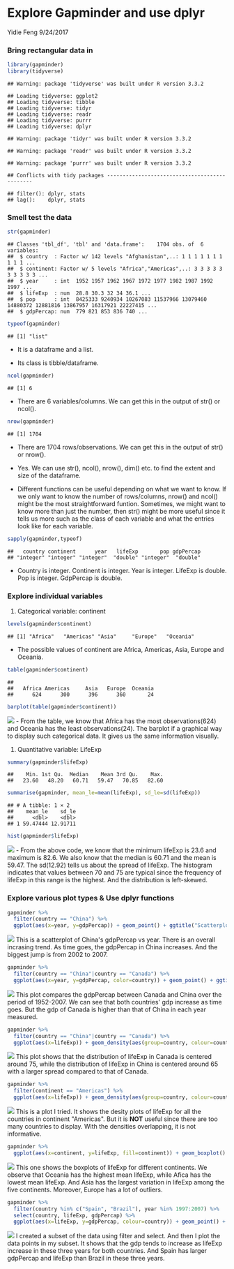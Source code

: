 Explore Gapminder and use dplyr
================
Yidie Feng
9/24/2017

### Bring rectangular data in

``` r
library(gapminder)
library(tidyverse)
```

    ## Warning: package 'tidyverse' was built under R version 3.3.2

    ## Loading tidyverse: ggplot2
    ## Loading tidyverse: tibble
    ## Loading tidyverse: tidyr
    ## Loading tidyverse: readr
    ## Loading tidyverse: purrr
    ## Loading tidyverse: dplyr

    ## Warning: package 'tidyr' was built under R version 3.3.2

    ## Warning: package 'readr' was built under R version 3.3.2

    ## Warning: package 'purrr' was built under R version 3.3.2

    ## Conflicts with tidy packages ----------------------------------------------

    ## filter(): dplyr, stats
    ## lag():    dplyr, stats

### Smell test the data

``` r
str(gapminder)
```

    ## Classes 'tbl_df', 'tbl' and 'data.frame':    1704 obs. of  6 variables:
    ##  $ country  : Factor w/ 142 levels "Afghanistan",..: 1 1 1 1 1 1 1 1 1 1 ...
    ##  $ continent: Factor w/ 5 levels "Africa","Americas",..: 3 3 3 3 3 3 3 3 3 3 ...
    ##  $ year     : int  1952 1957 1962 1967 1972 1977 1982 1987 1992 1997 ...
    ##  $ lifeExp  : num  28.8 30.3 32 34 36.1 ...
    ##  $ pop      : int  8425333 9240934 10267083 11537966 13079460 14880372 12881816 13867957 16317921 22227415 ...
    ##  $ gdpPercap: num  779 821 853 836 740 ...

``` r
typeof(gapminder)
```

    ## [1] "list"

-   It is a dataframe and a list.

-   Its class is tibble/dataframe.

``` r
ncol(gapminder)
```

    ## [1] 6

-   There are 6 variables/columns. We can get this in the output of str() or ncol().

``` r
nrow(gapminder)
```

    ## [1] 1704

-   There are 1704 rows/observations. We can get this in the output of str() or nrow().

-   Yes. We can use str(), ncol(), nrow(), dim() etc. to find the extent and size of the dataframe.

-   Different functions can be useful depending on what we want to know. If we only want to know the number of rows/columns, nrow() and ncol() might be the most straightforward funtion. Sometimes, we might want to know more than just the number, then str() might be more useful since it tells us more such as the class of each variable and what the entries look like for each variable.

``` r
sapply(gapminder,typeof)
```

    ##   country continent      year   lifeExp       pop gdpPercap 
    ## "integer" "integer" "integer"  "double" "integer"  "double"

-   Country is integer. Continent is integer. Year is integer. LifeExp is double. Pop is integer. GdpPercap is double.

### Explore individual variables

1.  Categorical variable: continent

``` r
levels(gapminder$continent)
```

    ## [1] "Africa"   "Americas" "Asia"     "Europe"   "Oceania"

-   The possible values of continent are Africa, Americas, Asia, Europe and Oceania.

``` r
table(gapminder$continent)
```

    ## 
    ##   Africa Americas     Asia   Europe  Oceania 
    ##      624      300      396      360       24

``` r
barplot(table(gapminder$continent))
```

![](Explore_gapminder_and_use_dplyr_files/figure-markdown_github/unnamed-chunk-7-1.png) - From the table, we know that Africa has the most observations(624) and Oceania has the least observations(24). The barplot if a graphical way to display such categorical data. It gives us the same information visually.

1.  Quantitative variable: LifeExp

``` r
summary(gapminder$lifeExp)
```

    ##    Min. 1st Qu.  Median    Mean 3rd Qu.    Max. 
    ##   23.60   48.20   60.71   59.47   70.85   82.60

``` r
summarise(gapminder, mean_le=mean(lifeExp), sd_le=sd(lifeExp))
```

    ## # A tibble: 1 × 2
    ##    mean_le    sd_le
    ##      <dbl>    <dbl>
    ## 1 59.47444 12.91711

``` r
hist(gapminder$lifeExp)
```

![](Explore_gapminder_and_use_dplyr_files/figure-markdown_github/unnamed-chunk-8-1.png) - From the above code, we know that the minimum lifeExp is 23.6 and maximum is 82.6. We also know that the median is 60.71 and the mean is 59.47. The sd(12.92) tells us about the spread of lifeExp. The histogram indicates that values between 70 and 75 are typical since the frequency of lifeExp in this range is the highest. And the distribution is left-skewed.

### Explore various plot types & Use dplyr functions

``` r
gapminder %>%
  filter(country == "China") %>%
  ggplot(aes(x=year, y=gdpPercap)) + geom_point() + ggtitle("Scatterplot of GDP in China from 1952 to 2007") + xlab("Year") + ylab("GDP per capita")
```

![](Explore_gapminder_and_use_dplyr_files/figure-markdown_github/unnamed-chunk-9-1.png) This is a scatterplot of China's gdpPercap vs year. There is an overall incrasing trend. As time goes, the gdpPercap in China increases. And the biggest jump is from 2002 to 2007.

``` r
gapminder %>%
  filter(country == "China"|country == "Canada") %>%
  ggplot(aes(x=year, y=gdpPercap, color=country)) + geom_point() + ggtitle("Scatterplot of GDP in China vs Canada from 1952 to 2007") + xlab("Year") + ylab("GDP per capita")
```

![](Explore_gapminder_and_use_dplyr_files/figure-markdown_github/unnamed-chunk-10-1.png) This plot compares the gdpPercap between Canada and China over the period of 1952-2007. We can see that both countries' gdp increase as time goes. But the gdp of Canada is higher than that of China in each year measured.

``` r
gapminder %>%
  filter(country == "China"|country == "Canada") %>%
  ggplot(aes(x=lifeExp)) + geom_density(aes(group=country, colour=country, fill=country), alpha=0.3) + ggtitle("Density Plots of LifeExp in China vs Canada")
```

![](Explore_gapminder_and_use_dplyr_files/figure-markdown_github/unnamed-chunk-11-1.png) This plot shows that the distribution of lifeExp in Canada is centered around 75, while the distribution of lifeExp in China is centered around 65 with a larger spread compared to that of Canada.

``` r
gapminder %>%
  filter(continent == "Americas") %>%
  ggplot(aes(x=lifeExp)) + geom_density(aes(group=country, colour=country, fill=country), alpha=0.3)
```

![](Explore_gapminder_and_use_dplyr_files/figure-markdown_github/unnamed-chunk-12-1.png) This is a plot I tried. It shows the desity plots of lifeExp for all the countries in continent "Americas". But it is **NOT** useful since there are too many countries to display. With the densities overlapping, it is not informative.

``` r
gapminder %>%
  ggplot(aes(x=continent, y=lifeExp, fill=continent)) + geom_boxplot() + ggtitle("Boxplots of LifeExp of Different Continents")
```

![](Explore_gapminder_and_use_dplyr_files/figure-markdown_github/unnamed-chunk-13-1.png) This one shows the boxplots of lifeExp for different continents. We observe that Oceania has the highest mean lifeExp, while Afica has the lowest mean lifeExp. And Asia has the largest variation in lifeExp among the five continents. Moreover, Europe has a lot of outliers.

``` r
gapminder %>%
  filter(country %in% c("Spain", "Brazil"), year %in% 1997:2007) %>%
  select(country, lifeExp, gdpPercap) %>%
  ggplot(aes(x=lifeExp, y=gdpPercap, colour=country)) + geom_point() + ggtitle("GDP vs lifeExp in Spain and Brazil from 1997 to 2007")
```

![](Explore_gapminder_and_use_dplyr_files/figure-markdown_github/unnamed-chunk-14-1.png) I created a subset of the data using filter and select. And then I plot the data points in my subset. It shows that the gdp tends to increase as lifeExp increase in these three years for both countries. And Spain has larger gdpPercap and lifeExp than Brazil in these three years.
